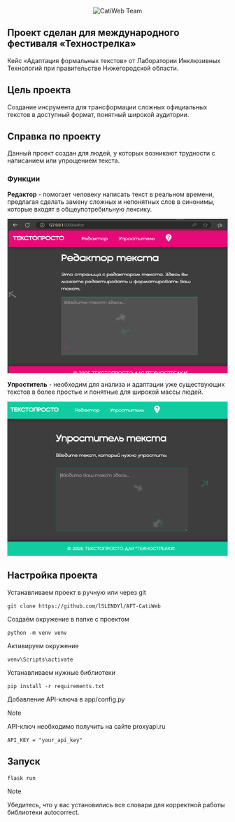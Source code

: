 <p align="center">
  <img src="https://i.ibb.co/MkHwcFYS/cute-black-cat-in-glasses-black-wallpaper.jpg" alt="CatiWeb Team"/>
</p>

## Проект сделан для международного фестиваля «Технострелка»
Кейс «Адаптация формальных текстов» от Лаборатории Инклюзивных Технологий при правительстве Нижегородской области.
## Цель проекта
Создание инсрумента для трансформации сложных официальных текстов в доступный формат, понятный широкой аудитории.
## Справка по проекту
Данный проект создан для людей, у которых возникают трудности с написанием или упрощением текста.
### Функции
**Редактор** - помогает человеку написать текст в реальном времени, предлагая сделать замену сложных и непонятных слов в синонимы, которые входят в общеупотребильную лексику.
<p align="center">
  <img src="app\static\img\editor.png" alt="Editor" width="536" height="352"/>
</p>

**Упроститель** - необходим для анализа и адаптации уже существующих текстов в более простые и понятные для широкой массы людей.
<p align="center">
  <img src="app\static\img\simplifier.png" alt="Simplifier" width="536" height="352"/>
</p>


## Настройка проекта
Устанавливаем проект в ручную или через git
```
git clone https://github.com/lSLENDYl/AFT-CatiWeb
```
Создаём окружение в папке с проектом
```
python -m venv venv
```
Активируем окружение
```
venv\Scripts\activate
```
Устанавливаем нужные библиотеки
```
pip install -r requirements.txt
```
Добавление API-ключа в app/config.py
> [!NOTE]
> API-ключ необходимо получить на сайте proxyapi.ru
```
API_KEY = "your_api_key"
```
## Запуск
```
flask run
```
> [!NOTE]
> Убедитесь, что у вас установились все словари для корректной работы библиотеки autocorrect.
